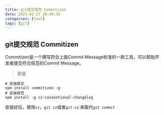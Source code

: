 ```yaml
---
title: git提交规范 Commitizen
date: 2023-02-27 10:40:38
categories: [tool]
tags: [git]
---
```

## git提交规范 Commitizen
   Commitizen是一个撰写符合上面Commit Message标准的一款工具，可以帮助开发者提交符合规范的Commit Message。
> 安装

```iterm2
# 安装提交
npm install commitizen -g
# 安装规范
npm install -g cz-conventional-changelog
```

安装好后，使用`cz`，`git cz`或者`git-cz` 来取代`git commit`
